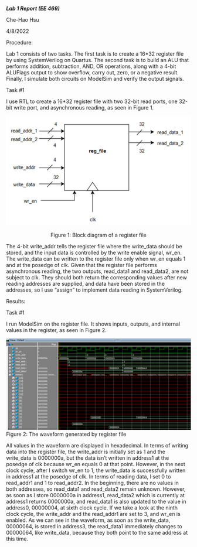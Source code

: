 ***Lab 1 Report (EE 469)***

Che-Hao Hsu

4/8/2022


Procedure:

Lab 1 consists of two tasks. 
The first task is to create a 16*32 register file by using SystemVerilog on Quartus. 
The second task is to build an ALU that performs addition, subtraction, AND, OR operations, along with a 4-bit ALUFlags output to show overflow, carry out, zero, or a negative result. 
Finally, I simulate both circuits on ModelSim and verify the output signals.


Task #1

I use RTL to create a 16*32 register file with two 32-bit read ports, one 32-bit write port, and asynchronous reading, as seen in Figure 1.



<p align = "center">
<img src="https://github.com/Howard-121/Computer_Architecture_I/blob/master/Register%20File/images/block%20diagram%20of%20regfile.png" width="550" height="300" />
<p align = "center">
Figure 1: Block diagram of a register file


The 4-bit write_addr tells the register file where the write_data should be stored, and the input data is controlled by the write enable signal, wr_en. 
The write_data can be written to the register file only when wr_en equals 1 and at the posedge of clk. Given that the register file performs asynchronous reading, the two outputs, read_data1 and read_data2, are not subject to clk. They should both return the corresponding values after new reading addresses are supplied, and data have been stored in the addresses, so I use “assign” to implement data reading in SystemVerilog.




Results:

Task #1

I run ModelSim on the register file. It shows inputs, outputs, and internal values in the register, as seen in Figure 2.


![Figure 2](https://github.com/Howard-121/Computer_Architecture_I/blob/master/Register%20File/images/waveform.png)
Figure 2: The waveform generated by register file


All values in the waveform are displayed in hexadecimal. In terms of writing data into the register file, the write_addr is initially set as 1 and the write_data is 0000000a, but the data isn’t written in address1 at the posedge of clk because wr_en equals 0 at that point. However, in the next clock cycle, after I switch wr_en to 1, the write_data is successfully written in address1 at the posedge of clk. In terms of reading data, I set 0 to read_addr1 and 1 to read_addr2. In the beginning, there are no values in both addresses, so read_data1 and read_data2 remain unknown. However, as soon as I store 0000000a in address1, read_data2 which is currently at address1 returns 0000000a, and read_data1 is also updated to the value in address0, 00000004, at sixth clock cycle. If we take a look at the ninth clock cycle, the write_addr and the read_addr1 are set to 3, and wr_en is enabled. As we can see in the waveform, as soon as the write_data, 00000064, is stored in address3, the read_data1 immediately changes to 00000064, like write_data, because they both point to the same address at this time.
